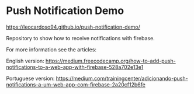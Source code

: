 # Push Notification Demo
https://leocardoso94.github.io/push-notification-demo/

Repository to show how to receive notifications with firebase.

For more information see the articles:

English version: https://medium.freecodecamp.org/how-to-add-push-notifications-to-a-web-app-with-firebase-528a702e13e1

Portuguese version: https://medium.com/trainingcenter/adicionando-push-notifications-a-um-web-app-com-firebase-2a20cf12b6fe
